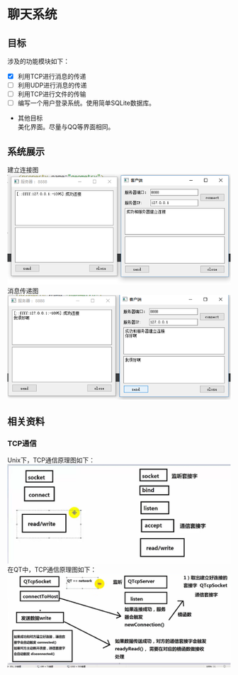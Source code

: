 # 聊天系统

## 目标

涉及的功能模块如下：

-[x] 利用TCP进行消息的传递  
-[ ] 利用UDP进行消息的传递 
-[ ] 利用TCP进行文件的传输
-[ ] 编写一个用户登录系统。使用简单SQLite数据库。

- 其他目标  
美化界面。尽量与QQ等界面相同。

## 系统展示
建立连接图
![01建立连接](https://github.com/JosanSun/SimpleChat/blob/master/pic/01%E5%BB%BA%E7%AB%8B%E8%BF%9E%E6%8E%A5.png  "建立连接")   
消息传递图  
![02消息传递](https://github.com/JosanSun/SimpleChat/blob/master/pic/02%E8%BF%9B%E8%A1%8C%E6%B6%88%E6%81%AF%E7%9A%84%E4%BC%A0%E9%80%92.png  "消息传递界面")

## 相关资料

### TCP通信

Unix下，TCP通信原理图如下：
![](https://github.com/JosanSun/SimpleChat/blob/master/pic/UnixTCP%E9%80%9A%E4%BF%A1.png  "Unix TCP通信")
在QT中，TCP通信原理图如下：
![](https://github.com/JosanSun/SimpleChat/blob/master/pic/QtTCP%E9%80%9A%E4%BF%A1.png  "Qt TCP通信")


